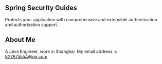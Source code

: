 Spring Security Guides
-----
Protects your application with comprehensive and extensible authentication and authorization support.



About Me
------
A Java Engineer, work in Shanghai. My email address is 827975554@qq.com

